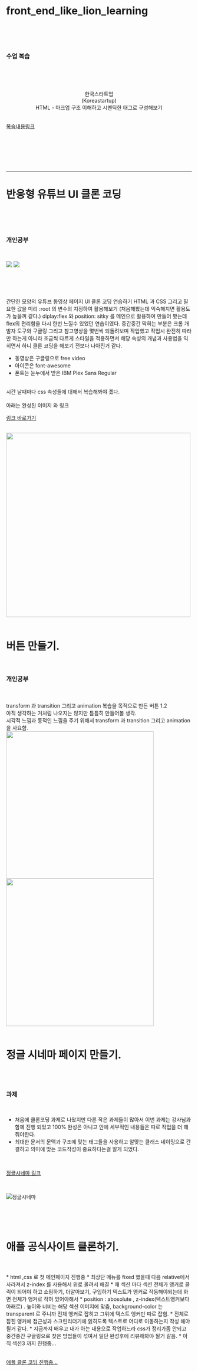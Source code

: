 # front_end_like_lion_learning
<br>
<br>
<br>
 
<h3>수업 복습</h3><br>
<br>
<br>

<p align="center">
한국스타트업<br>
(Koreastartup)<br>
HTML - 마크업 구조 이해하고 시멘틱한 태그로 구성해보기 
<br>
<br>


 
[ 복습내용링크 ](https://chry8822.github.io/front_end_like_lion_learning/html%20%EA%B3%BC%EC%A0%9C%20-%20%EC%82%AC%EC%9D%B4%ED%8A%B8%20%EB%A7%88%ED%81%AC%EC%97%85/koreaStartup.html)

 
<br>
<br><br><br><br>
 
<hr>
 
# 반응형 유튜브 UI 클론 코딩
<br><br><br>

### 개인공부

<br>

 <img src="https://img.shields.io/badge/HTML5-E34F26?style=flat-square&logo=HTML5&logoColor=white"/></a> 
<img src="https://img.shields.io/badge/CSS3-1572B6?style=flat-square&logo=CSS3&logoColor=white"/></a>

<br>
<br>
<br>

간단한 모양의 유튜브 동영상 페이지 UI 클론 코딩 연습하기
HTML 과 CSS 그리고 필요한 값을 미리 :root 의 변수의 지정하여 활용해보기 (처음해봤는데 익숙해지면 활용도가 높을꺼 같다.)
diplay:flex 와 position: sitky 를 메인으로 활용하여 만들어 봤는데 flex의 편리함을 다시 한번 느낄수 있었던 연습이였다.
중간중간 막히는 부분은 크롬 개발자 도구와 구글링 그리고 참고영상을 몇번씩 되돌려보며 작업했고 작업시 완전히 따라만 하는게 아니라
조금씩 다르게 스타일을 적용하면서 해당 속성의 개념과 사용법을 익히면서 하니 클론 코딩을 해보기 전보다 나아진거 같다. 
<br>

* 동영상은 구글링으로 free video 
* 아이콘은 font-awesome
* 폰트는 눈누에서 받은 IBM Plex Sans Regular

<br>
시간 날때마다 css 속성들에 대해서 복습해봐야 겠다.


<br>
<br>
아래는 완성된 이미지 와 링크
<br>

[ 링크 바로가기 ](https://chry8822.github.io/front_end_like_lion_learning/YoutubeClone/%EC%9C%A0%ED%8A%9C%EB%B8%8C%20%ED%8E%98%EC%9D%B4%EC%A7%80%20%ED%81%B4%EB%A1%A0%20%EC%BD%94%EB%94%A9/Youtube.html)
         
<br>
         
<img width="500px" src="https://user-images.githubusercontent.com/89508217/140650367-2077ba68-d2ea-484d-9a44-91faa4c790b5.jpg">

<br>
<br>

# 버튼 만들기.

<br>

### 개인공부

<br>
<br>
transform 과 transition 그리고 animation 복습을 목적으로 만든 버튼 1.2
<br>
아직 생각하는 거처럼 나오지는 않지만 틈틈히 만들어볼 생각.
<br>
시각적 느낌과 동적인 느낌을 주기 위해서 transform 과 transition 그리고 animation 을 사요함.
<br>

<img width="400px" src="https://user-images.githubusercontent.com/89508217/141352105-a1c9e1a5-487f-4d6d-9cff-920b900cb8a8.gif">

<img width="400px" src="https://user-images.githubusercontent.com/89508217/141352160-bd99c48b-73ec-4e6f-854e-912c68070988.gif">

<br>
<br>


# 정글 시네마 페이지 만들기.

<br>
<br>

### 과제

<br>

* 처음에 클론코딩 과제로 나왔지만 다른 작은 과제들이 많아서 이번 과제는 강사님과 함께 진행 되었고 100% 완성은 아니고 안에 세부적인 내용들은 따로 작업을 더 해줘야한다.
* 최대한 문서의 문맥과 구조에 맞는 태그들을 사용하고 알맞는 클래스 네이밍으로 간결하고 의미에 맞는 코드작성이 중요하다는걸 알게 되었다.

<br>

[정글시네마 링크](https://chry8822.github.io/front_end_like_lion_learning/%EC%A0%95%EA%B8%80%EC%8B%9C%EB%84%A4%EB%A7%88/%EA%B3%BC%EC%A0%9C1(%EB%9D%BC%EC%9D%B4%EC%BA%A3)/Cinema.html)

<br>

![정글시네마](https://user-images.githubusercontent.com/89508217/141681945-85347b39-5f2c-4f0c-b0b7-779fc77cad94.png)

<br>




<br>
<br>

# 애플 공식사이트 클론하기.

<br>
<br>
* html ,css 로 첫 메인페이지 진행중
* 최상단 메뉴를 fixed 했을때 다음 relative에서 사라져서 z-index 를 사용해서 위로 올려서 해결
* 매 섹션 마다 섹션 전체가 앵커로 클릭이 되어야 하고 쇼핑하기, 더알아보기, 구입하기 텍스트가 앵커로 작동해야되는데 화면 전체가 앵커로 작혀 있어야해서 
* position : abosolute , z-index(텍스트앵커보다 아래로) . 높이와 너비는 해당 섹션 이미지에 맞춤, background-color 는 transparent 로 주니까 전체 앵커로 잡히고 그위에 텍스트 앵커만 따로 잡힘.
* 전체로 잡힌 앵커에 접근성과 스크린리더기에 읽히도록 텍스트로 어디로 이동하는지 작성 해야될거 같다.
* 지금까지 배우고 내가 아는 내용으로 작업하느라 css가 정리가좀 안되고 중간중간 구글링으로 찾은 방법들이 섞여서 일단 완성후에 리뷰해봐야 될거 같음.
* 아직 섹션3 까지 진행중...

<br>
<br>

[애플 클론 코딩 진행중...](https://chry8822.github.io/front_end_like_lion_learning/WebCloneCoding/%EC%95%A0%ED%94%8C%ED%81%B4%EB%A1%A0%EC%BD%94%EB%94%A9/appleClone.html)
